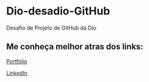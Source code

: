 # Dio-desadio-GitHub
Desafio de Projeto de GitHub da Dio

## Me conheça melhor atras dos links:

[Portfólio](https://williamdev.com.br/)

[LinkedIn](https://www.linkedin.com/in/willianfigueiredo/)

